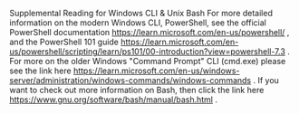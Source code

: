 
Supplemental Reading for Windows CLI & Unix Bash
For more detailed information on the modern Windows CLI, PowerShell, see the 
official PowerShell documentation https://learn.microsoft.com/en-us/powershell/ 
, and the 
PowerShell 101 guide https://learn.microsoft.com/en-us/powershell/scripting/learn/ps101/00-introduction?view=powershell-7.3
. For more on the older Windows "Command Prompt" CLI (cmd.exe) please see the link 
here https://learn.microsoft.com/en-us/windows-server/administration/windows-commands/windows-commands
. 
If you want to check out more information on Bash, then click the link 
here https://www.gnu.org/software/bash/manual/bash.html
. 